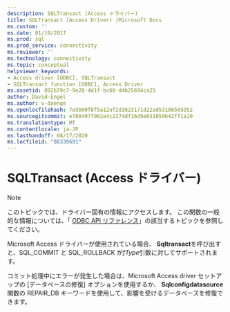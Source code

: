 ```yaml
---
description: SQLTransact (Access ドライバー)
title: SQLTransact (Access Driver) |Microsoft Docs
ms.custom: ''
ms.date: 01/19/2017
ms.prod: sql
ms.prod_service: connectivity
ms.reviewer: ''
ms.technology: connectivity
ms.topic: conceptual
helpviewer_keywords:
- Access driver [ODBC], SQLTransact
- SQLTransact function [ODBC], Access Driver
ms.assetid: 892b79c7-9e20-4d1f-bc60-d4b25694ca25
author: David-Engel
ms.author: v-daenge
ms.openlocfilehash: 7e9b00f8f5a12af2d3823171d22ad53106569352
ms.sourcegitcommit: e700497f962e4c2274df16d9e651059b42ff1a10
ms.translationtype: MT
ms.contentlocale: ja-JP
ms.lasthandoff: 08/17/2020
ms.locfileid: "88339691"
---
```

# <a name="sqltransact-access-driver"></a>SQLTransact (Access ドライバー)
> [!NOTE]  
>  このトピックでは、ドライバー固有の情報にアクセスします。 この関数の一般的な情報については、「 [ODBC API リファレンス](../../odbc/reference/syntax/odbc-api-reference.md)」の該当するトピックを参照してください。  
  
 Microsoft Access ドライバーが使用されている場合、 **Sqltransact**を呼び出すと、SQL_COMMIT と SQL_ROLLBACK が*fType*引数に対してサポートされます。  
  
 コミット処理中にエラーが発生した場合は、Microsoft Access driver セットアップの [データベースの修復] オプションを使用するか、 **Sqlconfigdatasource** 関数の REPAIR_DB キーワードを使用して、影響を受けるデータベースを修復できます。
